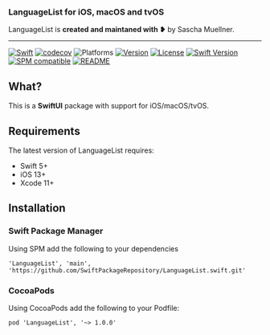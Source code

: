 ### LanguageList for iOS, macOS and tvOS

LanguageList is **created and maintaned with ❥** by Sascha Muellner.

---
[![Swift](https://github.com/SwiftPackageRepository/LanguageList.swift/workflows/Swift/badge.svg?branch=main)](https://github.com/SwiftPackageRepository/LanguageList.swift/actions)
[![codecov](https://codecov.io/gh/SwiftPackageRepository/LanguageList.swift/branch/main/graph/badge.svg)](https://codecov.io/gh/SwiftPackageRepository/LanguageList.swift)
![Platforms](https://img.shields.io/badge/platform-iOS%20%7C%20macOS%20%7C%20tvOS-lightgrey.svg)
[![Version](https://img.shields.io/cocoapods/v/LanguageList.svg?style=flat)](https://cocoapods.org/pods/LanguageList)
[![License](https://img.shields.io/cocoapods/l/LanguageList.svg?style=flat)](https://github.com/SwiftPackageRepository/LanguageList.swift/blob/main/LICENSE)
[![Swift Version](https://img.shields.io/badge/swift-5.4-green.svg?style=flat)](https://mainer.apple.com/swift)
[![SPM compatible](https://img.shields.io/badge/SPM-compatible-green.svg?style=flat)](https://github.com/apple/swift-package-manager)
[![README](https://img.shields.io/badge/-README-blue)](https://SwiftPackageRepository.github.io/LanguageList.swift)

## What?
This is a **SwiftUI** package with support for iOS/macOS/tvOS.

## Requirements

The latest version of LanguageList requires:

- Swift 5+
- iOS 13+
- Xcode 11+

## Installation

### Swift Package Manager
Using SPM add the following to your dependencies

``` 'LanguageList', 'main', 'https://github.com/SwiftPackageRepository/LanguageList.swift.git' ```

### CocoaPods
Using CocoaPods add the following to your Podfile:

```pod 'LanguageList', '~> 1.0.0'```
